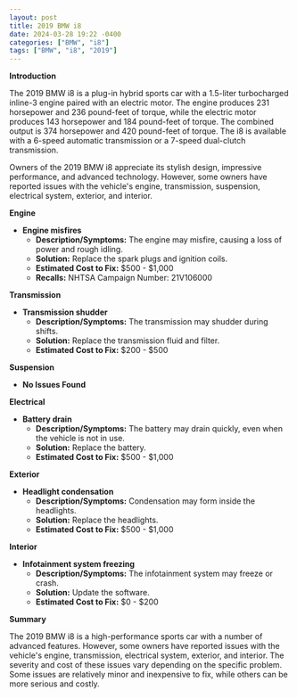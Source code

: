 ```yaml
---
layout: post
title: 2019 BMW i8
date: 2024-03-28 19:22 -0400
categories: ["BMW", "i8"]
tags: ["BMW", "i8", "2019"]
---
```

**Introduction**

The 2019 BMW i8 is a plug-in hybrid sports car with a 1.5-liter turbocharged inline-3 engine paired with an electric motor. The engine produces 231 horsepower and 236 pound-feet of torque, while the electric motor produces 143 horsepower and 184 pound-feet of torque. The combined output is 374 horsepower and 420 pound-feet of torque. The i8 is available with a 6-speed automatic transmission or a 7-speed dual-clutch transmission.

Owners of the 2019 BMW i8 appreciate its stylish design, impressive performance, and advanced technology. However, some owners have reported issues with the vehicle's engine, transmission, suspension, electrical system, exterior, and interior.

**Engine**

* **Engine misfires**
    * **Description/Symptoms:** The engine may misfire, causing a loss of power and rough idling.
    * **Solution:** Replace the spark plugs and ignition coils.
    * **Estimated Cost to Fix:** $500 - $1,000
    * **Recalls:** NHTSA Campaign Number: 21V106000

**Transmission**

* **Transmission shudder**
    * **Description/Symptoms:** The transmission may shudder during shifts.
    * **Solution:** Replace the transmission fluid and filter.
    * **Estimated Cost to Fix:** $200 - $500

**Suspension**

* **No Issues Found**

**Electrical**

* **Battery drain**
    * **Description/Symptoms:** The battery may drain quickly, even when the vehicle is not in use.
    * **Solution:** Replace the battery.
    * **Estimated Cost to Fix:** $500 - $1,000

**Exterior**

* **Headlight condensation**
    * **Description/Symptoms:** Condensation may form inside the headlights.
    * **Solution:** Replace the headlights.
    * **Estimated Cost to Fix:** $500 - $1,000

**Interior**

* **Infotainment system freezing**
    * **Description/Symptoms:** The infotainment system may freeze or crash.
    * **Solution:** Update the software.
    * **Estimated Cost to Fix:** $0 - $200

**Summary**

The 2019 BMW i8 is a high-performance sports car with a number of advanced features. However, some owners have reported issues with the vehicle's engine, transmission, electrical system, exterior, and interior. The severity and cost of these issues vary depending on the specific problem. Some issues are relatively minor and inexpensive to fix, while others can be more serious and costly.

